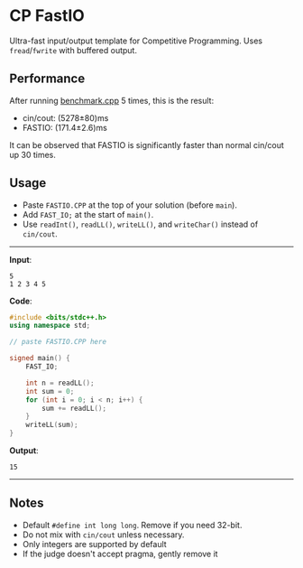 # CP FastIO

Ultra-fast input/output template for Competitive Programming. 
Uses `fread`/`fwrite` with buffered output.

## Performance

After running [benchmark.cpp](https://github.com/minhkhang1008/CP-FastIO/blob/main/benchmark.cpp) 5 times, this is the result:

- cin/cout: (5278±80)ms
- FASTIO: (171.4±2.6)ms

It can be observed that FASTIO is significantly faster than normal cin/cout up 30 times.

## Usage

- Paste `FASTIO.CPP` at the top of your solution (before `main`).
- Add `FAST_IO;` at the start of `main()`.
- Use `readInt()`, `readLL()`, `writeLL()`, and `writeChar()` instead of `cin/cout`.

---

**Input**:
```
5
1 2 3 4 5
````

**Code**:
```cpp
#include <bits/stdc++.h>
using namespace std;

// paste FASTIO.CPP here

signed main() {
    FAST_IO;

    int n = readLL();
    int sum = 0;
    for (int i = 0; i < n; i++) {
        sum += readLL();
    }
    writeLL(sum);
}
````

**Output**:

```
15
```

---

## Notes

* Default `#define int long long`. Remove if you need 32-bit.
* Do not mix with `cin/cout` unless necessary.
* Only integers are supported by default
* If the judge doesn't accept pragma, gently remove it
